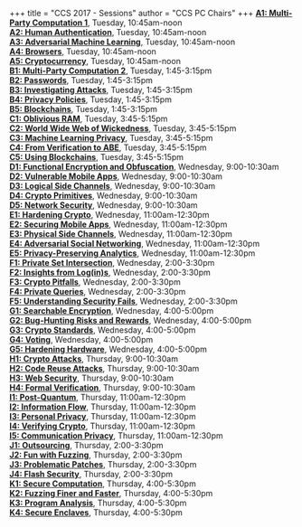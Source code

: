 
+++
title = "CCS 2017 - Sessions"
author = "CCS PC Chairs"
+++
<a href="/session-A1"><b>A1: Multi-Party Computation 1</b></a>, Tuesday, 10:45am-noon <br><a href="/session-A2"><b>A2: Human Authentication</b></a>, Tuesday, 10:45am-noon <br><a href="/session-A3"><b>A3: Adversarial Machine Learning</b></a>, Tuesday, 10:45am-noon <br><a href="/session-A4"><b>A4: Browsers</b></a>, Tuesday, 10:45am-noon <br><a href="/session-A5"><b>A5: Cryptocurrency</b></a>, Tuesday, 10:45am-noon <br><a href="/session-B1"><b>B1: Multi-Party Computation 2</b></a>, Tuesday, 1:45-3:15pm <br><a href="/session-B2"><b>B2: Passwords</b></a>, Tuesday, 1:45-3:15pm <br><a href="/session-B3"><b>B3: Investigating Attacks</b></a>, Tuesday, 1:45-3:15pm <br><a href="/session-B4"><b>B4: Privacy Policies</b></a>, Tuesday, 1:45-3:15pm <br><a href="/session-B5"><b>B5: Blockchains</b></a>, Tuesday, 1:45-3:15pm <br><a href="/session-C1"><b>C1: Oblivious RAM</b></a>, Tuesday, 3:45-5:15pm <br><a href="/session-C2"><b>C2: World Wide Web of Wickedness</b></a>, Tuesday, 3:45-5:15pm <br><a href="/session-C3"><b>C3: Machine Learning Privacy</b></a>, Tuesday, 3:45-5:15pm <br><a href="/session-C4"><b>C4: From Verification to ABE</b></a>, Tuesday, 3:45-5:15pm <br><a href="/session-C5"><b>C5: Using Blockchains</b></a>, Tuesday, 3:45-5:15pm <br><a href="/session-D1"><b>D1: Functional Encryption and Obfuscation</b></a>, Wednesday, 9:00-10:30am <br><a href="/session-D2"><b>D2: Vulnerable Mobile Apps</b></a>, Wednesday, 9:00-10:30am <br><a href="/session-D3"><b>D3: Logical Side Channels</b></a>, Wednesday, 9:00-10:30am <br><a href="/session-D4"><b>D4: Crypto Primitives</b></a>, Wednesday, 9:00-10:30am <br><a href="/session-D5"><b>D5: Network Security</b></a>, Wednesday, 9:00-10:30am <br><a href="/session-E1"><b>E1: Hardening Crypto</b></a>, Wednesday, 11:00am-12:30pm <br><a href="/session-E2"><b>E2: Securing Mobile Apps</b></a>, Wednesday, 11:00am-12:30pm <br><a href="/session-E3"><b>E3: Physical Side Channels</b></a>, Wednesday, 11:00am-12:30pm <br><a href="/session-E4"><b>E4: Adversarial Social Networking</b></a>, Wednesday, 11:00am-12:30pm <br><a href="/session-E5"><b>E5: Privacy-Preserving Analytics</b></a>, Wednesday, 11:00am-12:30pm <br><a href="/session-F1"><b>F1: Private Set Intersection</b></a>, Wednesday, 2:00-3:30pm <br><a href="/session-F2"><b>F2: Insights from Log(in)s</b></a>, Wednesday, 2:00-3:30pm <br><a href="/session-F3"><b>F3: Crypto Pitfalls</b></a>, Wednesday, 2:00-3:30pm <br><a href="/session-F4"><b>F4: Private Queries</b></a>, Wednesday, 2:00-3:30pm <br><a href="/session-F5"><b>F5: Understanding Security Fails</b></a>, Wednesday, 2:00-3:30pm <br><a href="/session-G1"><b>G1: Searchable Encryption</b></a>, Wednesday, 4:00-5:00pm <br><a href="/session-G2"><b>G2: Bug-Hunting Risks and Rewards</b></a>, Wednesday, 4:00-5:00pm <br><a href="/session-G3"><b>G3: Crypto Standards</b></a>, Wednesday, 4:00-5:00pm <br><a href="/session-G4"><b>G4: Voting</b></a>, Wednesday, 4:00-5:00pm <br><a href="/session-G5"><b>G5: Hardening Hardware</b></a>, Wednesday, 4:00-5:00pm <br><a href="/session-H1"><b>H1: Crypto Attacks</b></a>, Thursday, 9:00-10:30am <br><a href="/session-H2"><b>H2: Code Reuse Attacks</b></a>, Thursday, 9:00-10:30am <br><a href="/session-H3"><b>H3: Web Security</b></a>, Thursday, 9:00-10:30am <br><a href="/session-H4"><b>H4: Formal Verification</b></a>, Thursday, 9:00-10:30am <br><a href="/session-I1"><b>I1: Post-Quantum</b></a>, Thursday, 11:00am-12:30pm <br><a href="/session-I2"><b>I2: Information Flow</b></a>, Thursday, 11:00am-12:30pm <br><a href="/session-I3"><b>I3: Personal Privacy</b></a>, Thursday, 11:00am-12:30pm <br><a href="/session-I4"><b>I4: Verifying Crypto</b></a>, Thursday, 11:00am-12:30pm <br><a href="/session-I5"><b>I5: Communication Privacy</b></a>, Thursday, 11:00am-12:30pm <br><a href="/session-J1"><b>J1: Outsourcing</b></a>, Thursday, 2:00-3:30pm <br><a href="/session-J2"><b>J2: Fun with Fuzzing</b></a>, Thursday, 2:00-3:30pm <br><a href="/session-J3"><b>J3: Problematic Patches</b></a>, Thursday, 2:00-3:30pm <br><a href="/session-J4"><b>J4: Flash Security</b></a>, Thursday, 2:00-3:30pm <br><a href="/session-K1"><b>K1: Secure Computation</b></a>, Thursday, 4:00-5:30pm <br><a href="/session-K2"><b>K2: Fuzzing Finer and Faster</b></a>, Thursday, 4:00-5:30pm <br><a href="/session-K3"><b>K3: Program Analysis</b></a>, Thursday, 4:00-5:30pm <br><a href="/session-K4"><b>K4: Secure Enclaves</b></a>, Thursday, 4:00-5:30pm <br>